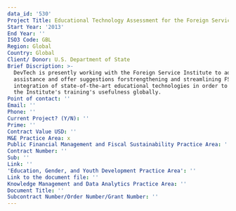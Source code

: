 ```yaml
---
data_id: '530'
Project Title: Educational Technology Assessment for the Foreign Service Institute
Start Year: '2013'
End Year: ''
ISO3 Code: GBL
Region: Global
Country: Global
Client/ Donor: U.S. Department of State
Brief Discription: >-
  DevTech is presently working with the Foreign Service Institute to administer
  assistance and offer suggestions forstrengthening and streamlining FSI's
  integration of state-of-the-art educational technologies in order to enhance
  the Institute's training's usefulness globally.
Point of contact: ''
Email: ''
Phone: ''
Current Project? (Y/N): ''
Prime: ''
Contract Value USD: ''
M&E Practice Area: x
Public Financial Management and Fiscal Sustainability Practice Area: ''
Contract Number: ''
Sub: ''
Link: ''
'Education, Gender, and Youth Development Practice Area': ''
Link to the document file: ''
Knowledge Management and Data Analytics Practice Area: ''
Document Title: ''
Subcontract Number/Order Number/Grant Number: ''
---
```

